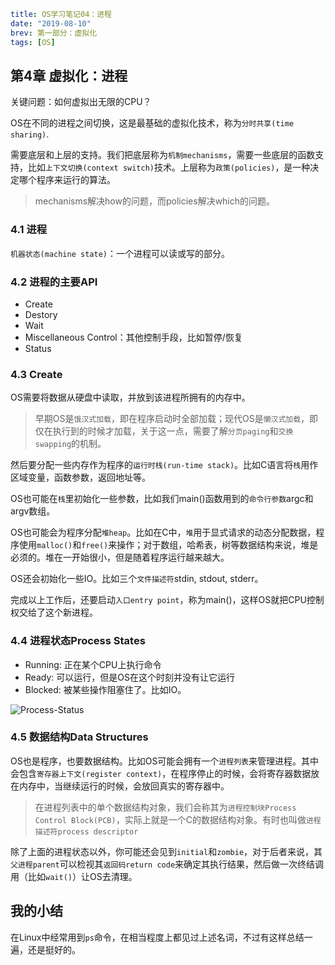 ```yaml lw-blog-meta
title: OS学习笔记04：进程
date: "2019-08-10"
brev: 第一部分：虚拟化
tags: [OS]
```


## 第4章 虚拟化：进程

关键问题：如何虚拟出无限的CPU？

OS在不同的进程之间切换，这是最基础的虚拟化技术，称为`分时共享(time sharing)`.

需要底层和上层的支持。我们把底层称为`机制mechanisms`，需要一些底层的函数支持，比如`上下文切换(context switch)`技术。上层称为`政策(policies)`，是一种决定哪个程序来运行的算法。

> mechanisms解决how的问题，而policies解决which的问题。

### 4.1 进程

`机器状态(machine state)`：一个进程可以读或写的部分。

### 4.2 进程的主要API

- Create
- Destory
- Wait
- Miscellaneous Control：其他控制手段，比如暂停/恢复
- Status

### 4.3 Create

OS需要将数据从硬盘中读取，并放到该进程所拥有的内存中。

> 早期OS是`饿汉式加载`，即在程序启动时全部加载；现代OS是`懒汉式加载`，即仅在执行到的时候才加载，关于这一点，需要了解`分页paging`和`交换swapping`的机制。

然后要分配一些内存作为程序的`运行时栈(run-time stack)`。比如C语言将`栈`用作区域变量，函数参数，返回地址等。

OS也可能在`栈`里初始化一些参数，比如我们main()函数用到的`命令行参数`argc和argv数组。

OS也可能会为程序分配`堆heap`。比如在C中，`堆`用于显式请求的动态分配数据，程序使用`malloc()`和`free()`来操作；对于数组，哈希表，树等数据结构来说，堆是必须的。堆在一开始很小，但是随着程序运行越来越大。

OS还会初始化一些IO。比如三个`文件描述符`stdin, stdout, stderr。

完成以上工作后，还要启动`入口entry point`，称为main()，这样OS就把CPU控制权交给了这个新进程。

### 4.4 进程状态Process States

- Running: 正在某个CPU上执行命令
- Ready: 可以运行，但是OS在这个时刻并没有让它运行
- Blocked: 被某些操作阻塞住了。比如IO。

![Process-Status](../../tech-blog-pic/2019/2019-08-10-Process-Status.png)

### 4.5 数据结构Data Structures

OS也是程序，也要数据结构。比如OS可能会拥有一个`进程列表`来管理进程。其中会包含`寄存器上下文(register context)`，在程序停止的时候，会将寄存器数据放在内存中，当继续运行的时候，会放回真实的寄存器中。

> 在进程列表中的单个数据结构对象，我们会称其为`进程控制块Process Control Block(PCB)`，实际上就是一个C的数据结构对象。有时也叫做`进程描述符process descriptor`

除了上面的进程状态以外，你可能还会见到`initial`和`zombie`，对于后者来说，其`父进程parent`可以检视其`返回码return code`来确定其执行结果，然后做一次终结调用（比如`wait()`）让OS去清理。

## 我的小结

在Linux中经常用到`ps`命令，在相当程度上都见过上述名词，不过有这样总结一遍，还是挺好的。
